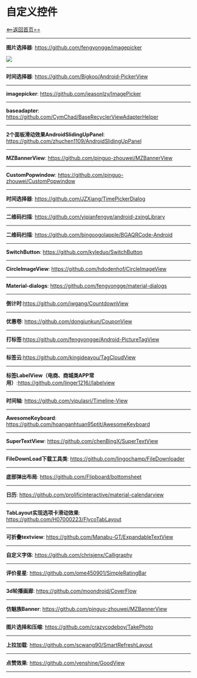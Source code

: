 # 自定义控件


[<==返回首页==](https://github.com/fengyongge/AndroidOpenCollect)

---
**图片选择器**:  https://github.com/fengyongge/imagepicker

![](https://raw.githubusercontent.com/917386389/imagepickerdemo/master/app/src/4.gif)

---

**时间选择器**: https://github.com/Bigkoo/Android-PickerView

---

**imagepicker**:  https://github.com/jeasonlzy/ImagePicker

---

**baseadapter**: https://github.com/CymChad/BaseRecyclerViewAdapterHelper 

---

**2个面板滑动效果AndroidSlidingUpPanel**:  https://github.com/zhuchen1109/AndroidSlidingUpPanel

---

**MZBannerView**:  https://github.com/pinguo-zhouwei/MZBannerView

---

**CustomPopwindow**:  https://github.com/pinguo-zhouwei/CustomPopwindow

---

**时间选择器**:  https://github.com/JZXiang/TimePickerDialog

---

**二维码扫描**:  https://github.com/yipianfengye/android-zxingLibrary

---

**二维码扫描**: https://github.com/bingoogolapple/BGAQRCode-Android

---


**SwitchButton**:  https://github.com/kyleduo/SwitchButton

---

**CircleImageView**:  https://github.com/hdodenhof/CircleImageView

---

**Material-dialogs**:  https://github.com/fengyongge/material-dialogs

---

**倒计时**:https://github.com/iwgang/CountdownView

---

**优惠卷**: https://github.com/dongjunkun/CouponView

---

**打标签**:https://github.com/fengyongge/Android-PictureTagView

---

**标签云**:https://github.com/kingideayou/TagCloudView

---

**标签LabelView（电商、商城类APP常用）**:https://github.com/linger1216//labelview

---

**时间轴**: https://github.com/vipulasri/Timeline-View

---

**AwesomeKeyboard**: https://github.com/hoanganhtuan95ptit/AwesomeKeyboard

---

**SuperTextView**: https://github.com/chenBingX/SuperTextView

---

**FileDownLoad下载工具类**: https://github.com/lingochamp/FileDownloader

---

**底部弹出布局**: https://github.com/Flipboard/bottomsheet

---

**日历**: https://github.com/prolificinteractive/material-calendarview

---

**TabLayout实现选项卡滑动效果**: https://github.com/H07000223/FlycoTabLayout

---

**可折叠textview**: https://github.com/Manabu-GT/ExpandableTextView

---

**自定义字体**: https://github.com/chrisjenx/Calligraphy

---

**评价星星**: https://github.com/ome450901/SimpleRatingBar

---

**3d轮播画廊**: https://github.com/moondroid/CoverFlow

---

**仿魅族Banner**: https://github.com/pinguo-zhouwei/MZBannerView

---

**图片选择和压缩**: https://github.com/crazycodeboy/TakePhoto 

---

**上拉加载**: https://github.com/scwang90/SmartRefreshLayout 

---

**点赞效果**: https://github.com/venshine/GoodView 

---






















